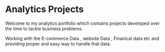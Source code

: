# Analytics Projects
Welcome to my analytics portfolio which contains projects developed over the time to tackle business problems.

Working with the E-commerce Data , website Data , Finanical data etc and providing proper and easy way to handle that data.
